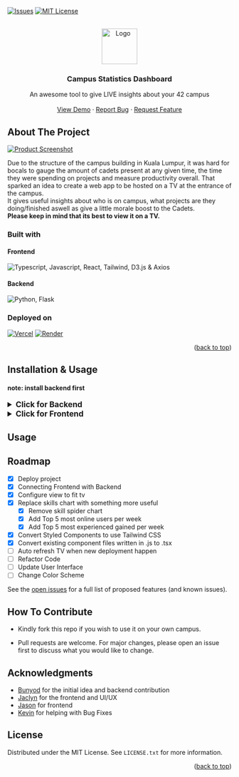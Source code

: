 <a name="readme-top"></a>

[![Issues][issues-shield]][issues-url]
[![MIT License][license-shield]][license-url]

<!-- PROJECT LOGO -->
<br />
<div align="center">
  <a href="https://github.com/othneildrew/Best-README-Template">
    <img src="https://i.imgur.com/hyM3NoY.png" alt="Logo" width="80" height="80">
  </a>

  <h3 align="center">Campus Statistics Dashboard</h3>

  <p align="center">
    An awesome tool to give LIVE insights about your 42 campus
    <br />
    <br />
    <a href="https://42-on-campus-stats.vercel.app" target="_blank">View Demo</a>
    ·
    <a href="https://github.com/Bunyod16/42-on_campus_stats/issues">Report Bug</a>
    ·
    <a href="https://github.com/Bunyod16/42-on_campus_stats/issues">Request Feature</a>
  </p>
</div>

<!-- ABOUT THE PROJECT -->

## About The Project

[![Product Screenshot][product-screenshot]](https://42-on-campus-stats.vercel.app)

Due to the structure of the campus building in Kuala Lumpur, it was hard for bocals to gauge the amount of cadets present at any given time, the time they were spending on projects and measure productivity overall. That sparked an idea to create a web app to be hosted on a TV at the entrance of the campus.
<br/>
It gives useful insights about who is on campus, what projects are they doing/finished aswell as give a little morale boost to the Cadets.
<br/>
<b>Please keep in mind that its best to view it on a TV.</b>
### Built with
#### Frontend
<img title="Typescript, Javascript, React, Tailwind, D3.js & Axios" src="https://skillicons.dev/icons?i=ts,js,react,tailwind,d3"/>

#### Backend
<img title="Python, Flask" src="https://skillicons.dev/icons?i=python,flask"/>

### Deployed on

[![Vercel][vercel]][vercel-url]
[![Render][render]][render-url]

<p align="right">(<a href="#readme-top">back to top</a>)</p>

## Installation & Usage
#### note: install backend first
<details>
<summary style="font-size: 1.25em;font-weight: bold;">Click for Backend</summary>
<br/>

- Navigate to `/backend`

```bash
cd backend
```

-   Create a virtual environment in python

```bash
python3 -m venv venv
```

-   Install dependencies

```bash
pip install -r requirements.txt
```

-   Create .env file with secrets, you may find your API keys [on the intra](https://profile.intra.42.fr/oauth/applications/new), create a new application if you dont have one. <br>

```bash
touch .env
```

-   .env file example

```python
FT_API_UID = "YOUR_UID_HERE"
FT_API_SECRET = "YOUR_SECRET_HERE"
FT_CAMPUS_ID = "YOUR_FT_CAMPUS_ID_HERE"
#tip: [How to find your campus id](https://google.com)
```

-   Run the backend

```bash
flask run
```

</details>


<details>
<summary style="font-size: 1.25em;font-weight: bold;">Click for Frontend</summary>

- Navigate /frontend

```bash
cd frontend
```

- Install dependencies

```bash
pnpm install
```

- Create .env file with the backend url

```bash
touch .env
```

- .env file example

```python
REACT_APP_BACKEND_API_URL="your_backend_url_here" #if run locally, usually http://localhost:5000/api
```

- Run frontend

```bash
pnpm start
```

</details>

## Usage

## Roadmap

-   [x] Deploy project
-   [x] Connecting Frontend with Backend
-   [x] Configure view to fit tv
-   [x] Replace skills chart with something more useful
    -   [x] Remove skill spider chart
    -   [x] Add Top 5 most online users per week
    -   [x] Add Top 5 most experienced gained per week
-   [x] Convert Styled Components to use Tailwind CSS
-   [x] Convert existing component files written in .js to .tsx
-   [ ] Auto refresh TV when new deployment happen
-   [ ] Refactor Code
-   [ ] Update User Interface
-   [ ] Change Color Scheme

See the [open issues](https://github.com/Bunyod16/42-on_campus_stats/issues) for a full list of proposed features (and known issues).

## How To Contribute

-   Kindly fork this repo if you wish to use it on your own campus.

-   Pull requests are welcome. For major changes, please open an issue first
    to discuss what you would like to change.

<!-- ACKNOWLEDGMENTS -->

## Acknowledgments

-   [Bunyod](https://github.com/Bunyod16) for the initial idea and backend contribution
-   [Jaclyn](https://github.com/Jachokoreto) for the frontend and UI/UX
-   [Jason](https://github.com/jasonkwm) for frontend
-   [Kevin](https://github.com/locorocorolling) for helping with Bug Fixes

<!-- LICENSE -->

## License

Distributed under the MIT License. See `LICENSE.txt` for more information.

<p align="right">(<a href="#readme-top">back to top</a>)</p>

<!-- MARKDOWN LINKS & IMAGES -->
<!-- https://www.markdownguide.org/basic-syntax/#reference-style-links -->

[contributors-shield]: https://img.shields.io/github/contributors/othneildrew/Best-README-Template.svg?style=for-the-badge
[contributors-url]: https://github.com/Bunyod16/42-on_campus_stats/graphs/contributors
[forks-shield]: https://img.shields.io/github/forks/othneildrew/Best-README-Template.svg?style=for-the-badge
[issues-shield]: https://img.shields.io/badge/ISSUES-OPEN-yellow?style=for-the-badge&logo=googlecloud
[issues-url]: https://github.com/Bunyod16/42-on_campus_stats/issues
[license-shield]: https://img.shields.io/github/license/othneildrew/Best-README-Template.svg?style=for-the-badge
[license-url]: https://www.mit.edu/~amini/LICENSE.md
[linkedin-shield]: https://img.shields.io/badge/-LinkedIn-black.svg?style=for-the-badge&logo=linkedin&colorB=555
[linkedin-url]: https://linkedin.com/in/othneildrew
[product-screenshot]: https://i.imgur.com/Rr8fehO.png
[flask]: https://img.shields.io/badge/flask-000000?style=for-the-badge&logo=flask&logoColor=white
[flask-url]: https://flask.palletsprojects.com/en/2.2.x/
[django]: https://img.shields.io/badge/React-20232A?style=for-the-badge&logo=django&logoColor=61DAFB
[react-url]: https://reactjs.org/
[react]: https://img.shields.io/badge/React-20232A?style=for-the-badge&logo=react&logoColor=61DAFB
[vercel-url]: https://vercel.com/
[vercel]: https://img.shields.io/badge/vercel-20232A?style=for-the-badge&logo=vercel&logoColor=61DAFB
[render-url]: https://render.com/
[render]: https://img.shields.io/badge/render-20232A?style=for-the-badge&logo=render&logoColor=61DAFB
